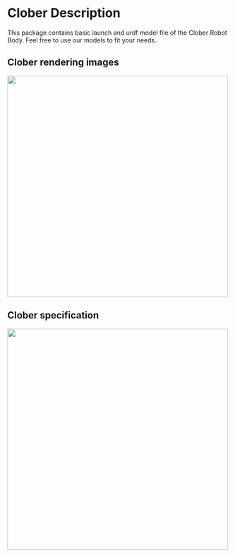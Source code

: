 # Clober Description
This package contains basic launch and urdf model file of the Clober Robot Body.
Feel free to use our models to fit your needs.

## Clober rendering images
<img align="center" src="https://github.com/clobot-git/clober/blob/noetic-devel/images/rendering.png" width="500">

## Clober specification
<img align="center" src="https://github.com/clobot-git/clober/blob/noetic-devel/images/specification.png" width="500">


